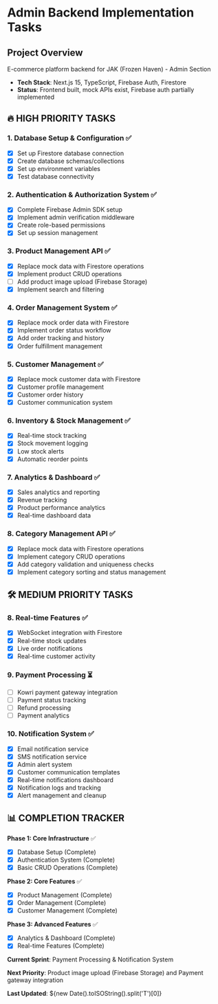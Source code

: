 # Admin Backend Implementation Tasks

## Project Overview

E-commerce platform backend for JAK (Frozen Haven) - Admin Section

- **Tech Stack**: Next.js 15, TypeScript, Firebase Auth, Firestore
- **Status**: Frontend built, mock APIs exist, Firebase auth partially implemented

## 🔥 HIGH PRIORITY TASKS

### 1. Database Setup & Configuration ✅

- [x] Set up Firestore database connection
- [x] Create database schemas/collections
- [x] Set up environment variables
- [x] Test database connectivity

### 2. Authentication & Authorization System ✅

- [x] Complete Firebase Admin SDK setup
- [x] Implement admin verification middleware
- [x] Create role-based permissions
- [x] Set up session management

### 3. Product Management API ✅

- [x] Replace mock data with Firestore operations
- [x] Implement product CRUD operations
- [ ] Add product image upload (Firebase Storage)
- [x] Implement search and filtering

### 4. Order Management System ✅

- [x] Replace mock order data with Firestore
- [x] Implement order status workflow
- [x] Add order tracking and history
- [x] Order fulfillment management

### 5. Customer Management ✅

- [x] Replace mock customer data with Firestore
- [x] Customer profile management
- [x] Customer order history
- [x] Customer communication system

### 6. Inventory & Stock Management ✅

- [x] Real-time stock tracking
- [x] Stock movement logging
- [x] Low stock alerts
- [x] Automatic reorder points

### 7. Analytics & Dashboard ✅

- [x] Sales analytics and reporting
- [x] Revenue tracking
- [x] Product performance analytics
- [x] Real-time dashboard data

### 8. Category Management API ✅

- [x] Replace mock data with Firestore operations
- [x] Implement category CRUD operations
- [x] Add category validation and uniqueness checks
- [x] Implement category sorting and status management

## 🛠 MEDIUM PRIORITY TASKS

### 8. Real-time Features ✅

- [x] WebSocket integration with Firestore
- [x] Real-time stock updates
- [x] Live order notifications
- [x] Real-time customer activity

### 9. Payment Processing ⏳

- [ ] Kowri payment gateway integration
- [ ] Payment status tracking
- [ ] Refund processing
- [ ] Payment analytics

### 10. Notification System ✅

- [x] Email notification service
- [x] SMS notification service
- [x] Admin alert system
- [x] Customer communication templates
- [x] Real-time notifications dashboard
- [x] Notification logs and tracking
- [x] Alert management and cleanup

## 📊 COMPLETION TRACKER

**Phase 1: Core Infrastructure** ✅

- [x] Database Setup (Complete)
- [x] Authentication System (Complete)
- [x] Basic CRUD Operations (Complete)

**Phase 2: Core Features** ✅

- [x] Product Management (Complete)
- [x] Order Management (Complete)
- [x] Customer Management (Complete)

**Phase 3: Advanced Features** ✅

- [x] Analytics & Dashboard (Complete)
- [x] Real-time Features (Complete)

**Current Sprint**: Payment Processing & Notification System

**Next Priority**: Product image upload (Firebase Storage) and Payment gateway integration

**Last Updated**: ${new Date().toISOString().split('T')[0]}
